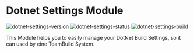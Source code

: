 # Dotnet Settings Module

[![dotnet-settings-version](https://img.shields.io/badge/Version-0.1.0-brightgreen.svg?style=flat)](https://www.npmjs.com/package/dotnet-settings/v/0.1.0)
[![dotnet-settings-status](https://img.shields.io/badge/Status-preview%201-brightgreen.svg?style=flat)](https://github.com/x-company/dotnet-settings#status)
[![dotnet-settings-build](https://img.shields.io/badge/Builds-38-brightgreen.svg?style=flat)](https://github.com/x-company/dotnet-settings#status)

This Module helps you to easily manage your DotNet Build Settings, so it can used by eine TeamBuild System.
